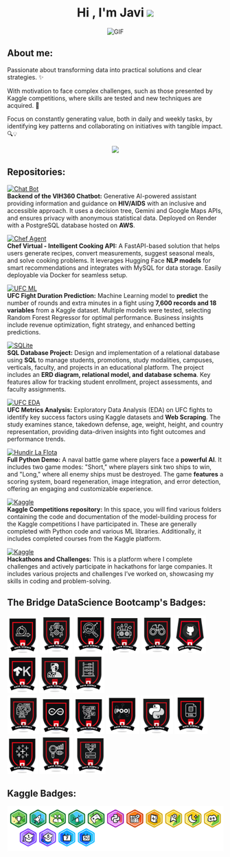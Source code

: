 <h1 align="center"><b>Hi , I'm Javi </b><img src="https://media.giphy.com/media/hvRJCLFzcasrR4ia7z/giphy.gif" width="35"></h1>  

<p align="center">
  <a target="_blank">
    <img height="300" width="400" alt="GIF" src="https://media.giphy.com/media/SWoSkN6DxTszqIKEqv/giphy.gif">
  </a>
</p>


## About me:

Passionate about transforming data into practical solutions and clear strategies. ✨

With motivation to face complex challenges, such as those presented by Kaggle competitions, where skills are tested and new techniques are acquired. 🚀

Focus on constantly generating value, both in daily and weekly tasks, by identifying key patterns and collaborating on initiatives with tangible impact. 🔍💡

<div align="center">
    <img src="https://github-readme-stats.vercel.app/api/top-langs/?username=JavierRodriguezFontiveros&layout=compact">
</div>


## Repositories:
[![Chat Bot](https://img.shields.io/badge/Chat%20Bot-pink?style=for-the-badge)](https://github.com/JavierRodriguezFontiveros/FELGTBI_plus)   
**Backend of the VIH360 Chatbot:** Generative AI-powered assistant providing information and guidance on **HIV/AIDS** with an inclusive and accessible approach. It uses a decision tree, Gemini and Google Maps APIs, and ensures privacy with anonymous statistical data. Deployed on Render with a PostgreSQL database hosted on **AWS**.

[![Chef Agent](https://img.shields.io/badge/Chef%20Agent-green?style=for-the-badge)](https://github.com/JavierRodriguezFontiveros/GEN_IA_CHEF_AGENT)   
**Chef Virtual - Intelligent Cooking API:** A FastAPI-based solution that helps users generate recipes, convert measurements, suggest seasonal meals, and solve cooking problems. It leverages Hugging Face **NLP models** for smart recommendations and integrates with MySQL for data storage. Easily deployable via Docker for seamless setup.

[![UFC ML](https://img.shields.io/badge/UFC%20ML-red?style=for-the-badge)](https://github.com/JavierRodriguezFontiveros/UFC_ML)   
**UFC Fight Duration Prediction:** Machine Learning model to **predict** the number of rounds and extra minutes in a fight using **7,600 records and 18 variables** from a Kaggle dataset. Multiple models were tested, selecting Random Forest Regressor for optimal performance. Business insights include revenue optimization, fight strategy, and enhanced betting predictions.

[![SQLite](https://img.shields.io/badge/SQLite-brown?style=for-the-badge)](https://github.com/JavierRodriguezFontiveros/SQLite)   
**SQL Database Project:** Design and implementation of a relational database using **SQL** to manage students, promotions, study modalities, campuses, verticals, faculty, and projects in an educational platform. The project includes an **ERD diagram, relational model, and database schema**. Key features allow for tracking student enrollment, project assessments, and faculty assignments.

[![UFC EDA](https://img.shields.io/badge/UFC%20EDA-yellow?style=for-the-badge)](https://github.com/JavierRodriguezFontiveros/UFC_EDA)   
**UFC Metrics Analysis:** Exploratory Data Analysis (EDA) on UFC fights to identify key success factors using Kaggle datasets and **Web Scraping**. The study examines stance, takedown defense, age, weight, height, and country representation, providing data-driven insights into fight outcomes and performance trends.

[![Hundir La Flota](https://img.shields.io/badge/Hundir%20La%20Flota-orange?style=for-the-badge)](https://github.com/JavierRodriguezFontiveros/Hundir_La_Flota)   
**Full Python Demo:** A naval battle game where players face a **powerful AI**. It includes two game modes: "Short," where players sink two ships to win, and "Long," where all enemy ships must be destroyed. The game **features** a scoring system, board regeneration, image integration, and error detection, offering an engaging and customizable experience.

[![Kaggle](https://img.shields.io/badge/Kaggle-blue?style=for-the-badge)](https://github.com/JavierRodriguezFontiveros/kgl_competitions_ML)   
**Kaggle Competitions repository:** In this space, you will find various folders containing the code and documentation of the model-building process for the Kaggle competitions I have participated in. These are generally completed with Python code and various ML libraries. Additionally, it includes completed courses from the Kaggle platform.

[![Kaggle](https://img.shields.io/badge/NUWE-006400?style=for-the-badge)](https://github.com/JavierRodriguezFontiveros/NUWE)    
**Hackathons and Challenges:** This is a platform where I complete challenges and actively participate in hackathons for large companies. It includes various projects and challenges I’ve worked on, showcasing my skills in coding and problem-solving.

## The Bridge DataScience Bootcamp's Badges:
![agile](TheBridge/agile.png)
![analyst](TheBridge/analyst.png)
![dt](TheBridge/datascientist.png)
![dp](TheBridge/deeplearning.png)
![eda](TheBridge/eda.png)
![git](TheBridge/github.png)
![keras](TheBridge/keras.png)
![ml](TheBridge/machinelearning.png)
![maths](TheBridge/maths.png)   
![ml](TheBridge/ml.png)
![mlops](TheBridge/mlops.png)
![nlp](TheBridge/nlp.png)
![oop](TheBridge/oop.png)
![py](TheBridge/python.png)
![sql](TheBridge/sql.png)
![tableau](TheBridge/tableau.png)
![visual](TheBridge/visualization.png)
![wr](TheBridge/wrangling.png)

## Kaggle Badges:
![banner](Kaggle/badges.png)



